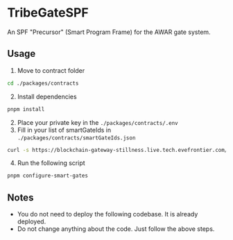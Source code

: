 # TribeGateSPF

An SPF "Precursor" (Smart Program Frame) for the AWAR gate system.

## Usage

1. Move to contract folder

```sh
cd ./packages/contracts
```

2. Install dependencies

```sh
pnpm install
```

2. Place your private key in the `./packages/contracts/.env`
3. Fill in your list of smartGateIds in `./packages/contracts/smartGateIds.json`

```sh
curl -s https://blockchain-gateway-stillness.live.tech.evefrontier.com/smartassemblies | jq '{smartGateIds: [.[] | select(.assemblyType == "SmartGate" and .ownerId == "YOUR CHARACTER ADDRESS") | .id]}' > smartGateIds.json
```
4. Run the following script

```sh
pnpm configure-smart-gates
```

## Notes

- You do not need to deploy the following codebase. It is already deployed.
- Do not change anything about the code. Just follow the above steps.